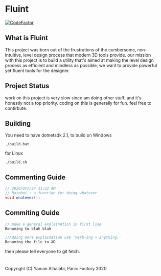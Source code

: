 # Fluint
[![CodeFactor](https://www.codefactor.io/repository/github/rainboi64/fluint/badge)](https://www.codefactor.io/repository/github/rainboi64/fluint)
## What is Fluint

This project was born out of the frustrations of the cumbersome, non-intuitive, level design process that modern 3D tools provide. our mission with this project is to build a utility that's aimed at making the level design process as efficient and mindless as possible, we want to provide powerful yet fluent tools for the designer.

## Project Status
work on this project is very slow since am doing other stuff. and it's honestly not a top priority.
coding on this is generally for fun. feel free to contirbute.

## Building
You need to have dotnetsdk 2.1, to build on Windows
```
./build.bat
```
for Linux
```
./build.sh
```
## Commenting Guide
```cs
// 2020/Oct/24 11:22 AM
// Rainboi : a function for doing whatever
void whatever();
```
## Commiting Guide
```cs
// make a general explaination in first line
Renaming to blah blah

//Adding more explaination use 'Verb-ing + anything.'
Renaming the file to XD
```
then please tell everyone to git fetch.
#
Copyright (C) Yaman Alhalabi, Panic Factory 2020